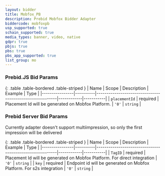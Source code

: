 ```yaml
---
layout: bidder
title: Mobfox_PB
description: Prebid Mobfox Bidder Adapter
biddercode: mobfoxpb
usp_supported: true
schain_supported: true
media_types: banner, video, native
gdpr: true
pbjs: true
pbs: true
pbs_app_supported: true
list_group: mo
---
```


### Prebid.JS Bid Params

{: .table .table-bordered .table-striped }
| Name           | Scope    | Description                                              | Example    | Type      |
|----------------|----------|----------------------------------------------------------|------------|-----------|
| `placementId` | required | Placement Id will be generated on Mobfox Platform. | `'0'`        | `string` |


### Prebid Server Bid Params
Currently adapter doesn't support multiimpression, so only the first impression will be delivered

{: .table .table-bordered .table-striped }
| Name           | Scope    | Description                                              | Example    | Type      |
|----------------|----------|----------------------------------------------------------|------------|-----------|
| `TagID` | required | Placement Id will be generated on Mobfox Platform. For direct integration | `'0'`        | `string` |
| `key` | required | Endpoint id will be generated on Mobfox Platform. For s2s integration | `'0'`        | `string` |
